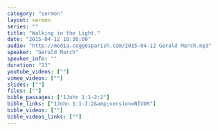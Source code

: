 ```yaml
---
category: "sermon"
layout: sermon
series: ""
title: "Walking in the Light."
date: "2015-04-12 10:30:00"
audio: "http://media.coggesparish.com/2015-04-12 Gerald March.mp3"
speaker: "Gerald March"
speaker_info: ""
duration: "23"
youtube_videos: [""]
vimeo_videos: [""]
slides: [""]
files: [""]
bible_passages: ["1John 1:1-2:2"]
bible_links: ["1John 1:1-2:2&amp;version=NIVUK"]
bible_videos: [""]
bible_videos_links: [""]
---
```

